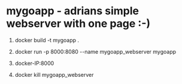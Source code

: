 # mygoapp - adrians simple webserver with one page :-)

1) docker build -t mygoapp .

2) docker run -p 8000:8080 --name mygoapp_webserver mygoapp

3) docker-IP:8000

3) docker kill mygoapp_webserver

